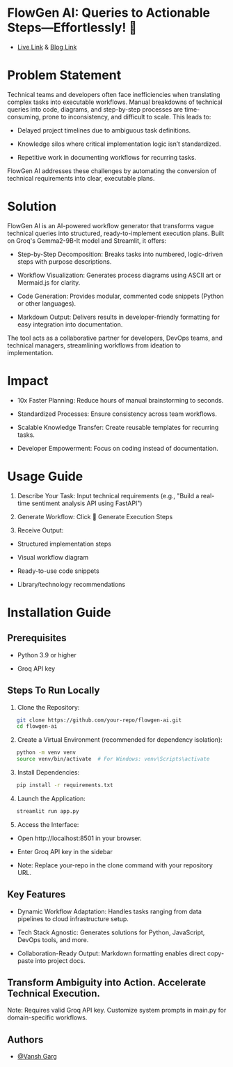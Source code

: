 
# FlowGen AI: Queries to Actionable Steps—Effortlessly! 🚀

- [Live Link](https://flowgen-ai.streamlit.app/)  & [Blog Link](https://vanshgarg.framer.website/works/flowgen-ai)

# Problem Statement

Technical teams and developers often face inefficiencies when translating complex tasks into executable workflows. Manual breakdowns of technical queries into code, diagrams, and step-by-step processes are time-consuming, prone to inconsistency, and difficult to scale. This leads to:

- Delayed project timelines due to ambiguous task definitions.

- Knowledge silos where critical implementation logic isn’t standardized.

- Repetitive work in documenting workflows for recurring tasks.

FlowGen AI addresses these challenges by automating the conversion of technical requirements into clear, executable plans.

# Solution

FlowGen AI is an AI-powered workflow generator that transforms vague technical queries into structured, ready-to-implement execution plans. Built on Groq's Gemma2-9B-It model and Streamlit, it offers:

- Step-by-Step Decomposition: Breaks tasks into numbered, logic-driven steps with purpose descriptions.

- Workflow Visualization: Generates process diagrams using ASCII art or Mermaid.js for clarity.

- Code Generation: Provides modular, commented code snippets (Python or other languages).

- Markdown Output: Delivers results in developer-friendly formatting for easy integration into documentation.

The tool acts as a collaborative partner for developers, DevOps teams, and technical managers, streamlining workflows from ideation to implementation.



# Impact

- 10x Faster Planning: Reduce hours of manual brainstorming to seconds.

- Standardized Processes: Ensure consistency across team workflows.

- Scalable Knowledge Transfer: Create reusable templates for recurring tasks.

- Developer Empowerment: Focus on coding instead of documentation.


# Usage Guide
1. Describe Your Task: Input technical requirements (e.g., "Build a real-time sentiment analysis API using FastAPI")

2. Generate Workflow: Click 🚀 Generate Execution Steps

3. Receive Output:

- Structured implementation steps

- Visual workflow diagram

- Ready-to-use code snippets

- Library/technology recommendations
# Installation Guide
## Prerequisites

- Python 3.9 or higher

- Groq API key

## Steps To Run Locally

1. Clone the Repository:

```bash
   git clone https://github.com/your-repo/flowgen-ai.git  
   cd flowgen-ai     
```
2. Create a Virtual Environment (recommended for dependency isolation):
```bash
   python -m venv venv  
   source venv/bin/activate  # For Windows: venv\Scripts\activate  
```
3. Install Dependencies:
```bash
   pip install -r requirements.txt  
```
4.  Launch the Application:

```bash
   streamlit run app.py  
```


5. Access the Interface:

- Open http://localhost:8501 in your browser.

- Enter Groq API key in the sidebar

- Note: Replace your-repo in the clone command with your repository URL.


## Key Features
- Dynamic Workflow Adaptation: Handles tasks ranging from data pipelines to cloud infrastructure setup.

- Tech Stack Agnostic: Generates solutions for Python, JavaScript, DevOps tools, and more.

- Collaboration-Ready Output: Markdown formatting enables direct copy-paste into project docs.

## Transform Ambiguity into Action. Accelerate Technical Execution.

Note: Requires valid Groq API key. Customize system prompts in main.py for domain-specific workflows.

## Authors

- [@Vansh Garg](https://github.com/vanshgarg-1)

